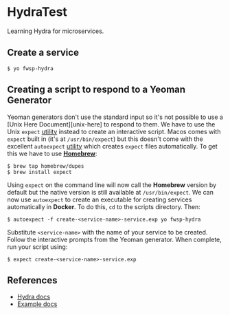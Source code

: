 # HydraTest
Learning Hydra for microservices.

## Create a service

```
$ yo fwsp-hydra 
```

## Creating a script to respond to a Yeoman Generator
Yeoman generators don't use the standard input so it's not possible to use a [Unix Here Document][unix-here] to respond to them. We have to use the Unix `expect` [utility][expect] instead to create an interactive script. Macos comes with `expect` built in (it's at `/usr/bin/expect`) but this doesn't come with the excellent `autoexpect` [utility][autoexpect] which creates `expect` files automatically. To get this we have to use [**Homebrew**][homebrew]:

```
$ brew tap homebrew/dupes
$ brew install expect
```

Using `expect` on the command line will now call the **Homebrew** version by default but the native version is still available at `/usr/bin/expect`. We can now use `autoexpect` to create an executable for creating services automatically in **Docker**. To do this, `cd` to the scripts directory.  Then:

```
$ autoexpect -f create-<service-name>-service.exp yo fwsp-hydra
```

Substitute `<service-name>` with the name of your service to be created. Follow the interactive prompts from the Yeoman generator. When complete, run your script using:

```
$ expect create-<service-name>-service.exp
```

## References
 - [Hydra docs][hydra]
 - [Example docs][example]

 [hydra]: https://www.hydramicroservice.com/
 [example]: https://community.risingstack.com/building-a-microservices-example-game-with-distributed-messaging/
 [here-doc]: http://tldp.org/LDP/abs/html/here-docs.html
 [expect]: https://linux.die.net/man/1/expect
 [autoexpect]: http://expect.sourceforge.net/example/autoexpect.man.html
 [homebrew]: https://brew.sh/